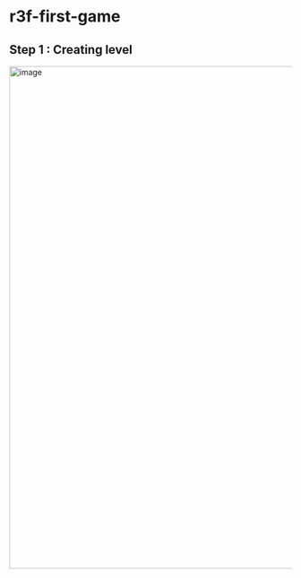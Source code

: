 # r3f-first-game

## Step 1 : Creating level

<img width="897" alt="image" src="https://user-images.githubusercontent.com/18366294/211111910-0d3d27b9-9ec8-4076-92b2-d42368090d40.png">
